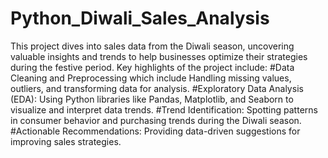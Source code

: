 # Python_Diwali_Sales_Analysis
This project dives into sales data from the Diwali season, uncovering valuable insights and trends to help businesses optimize their strategies during the festive period. 
Key highlights of the project include:
#Data Cleaning and Preprocessing which include Handling missing values, outliers, and transforming data for analysis.
#Exploratory Data Analysis (EDA): Using Python libraries like Pandas, Matplotlib, and Seaborn to visualize and interpret data trends.
#Trend Identification: Spotting patterns in consumer behavior and purchasing trends during the Diwali season.
#Actionable Recommendations: Providing data-driven suggestions for improving sales strategies.
